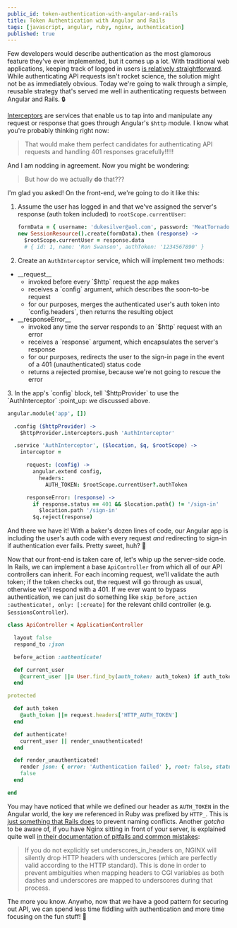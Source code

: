 ```yaml
---
public_id: token-authentication-with-angular-and-rails
title: Token Authentication with Angular and Rails
tags: [javascript, angular, ruby, nginx, authentication]
published: true
---
```


Few developers would describe authentication as the most glamorous feature they've ever implemented, but it comes up a lot. With traditional web applications, keeping track of logged in users [is relatively straightforward](http://www.theodinproject.com/ruby-on-rails/sessions-cookies-and-authentication). While authenticating API requests isn't rocket science, the solution might not be as immediately obvious. Today we're going to walk through a simple, reusable strategy that's served me well in authenticating requests between Angular and Rails. :lock:

<a href="https://docs.angularjs.org/api/ng/service/$http" target="_blank">Interceptors</a> are services that enable us to tap into and manipulate any request or response that goes through Angular's `$http` module. I know what you're probably thinking right now:

> That would make them perfect candidates for authenticating API requests and handling 401 responses gracefully!!!!!

And I am nodding in agreement. Now you might be wondering:

> But how do we actually **do** that???

I'm glad you asked! On the front-end, we're going to do it like this:

1. Assume the user has logged in and that we've assigned the server's response (auth token included) to `rootScope.currentUser`:

    ```coffeescript
    formData = { username: 'dukesilver@aol.com', password: 'MeatTornado' }
    new SessionResource().create(formData).then (response) ->
      $rootScope.currentUser = response.data
      # { id: 1, name: 'Ron Swanson', authToken: '1234567890' }
    ```
2. Create an `AuthInterceptor` service, which will implement two methods:
  <ul>
    <li>
      __request__
      <ul>
        <li>invoked before every `$http` request the app makes</li>
        <li>receives a `config` argument, which describes the soon-to-be request</li>
        <li>for our purposes, merges the authenticated user's auth token into `config.headers`, then returns the resulting object</li>
      </ul>
    </li>
    <li>
      __responseError__
      <ul>
        <li>invoked any time the server responds to an `$http` request with an error</li>
        <li>receives a `response` argument, which encapsulates the server's response</li>
        <li>for our purposes, redirects the user to the sign-in page in the event of a 401 (unauthenticated) status code</li>
        <li>returns a rejected promise, because we're not going to rescue the error</li>
      </ul>
    </li>
  </ul>
3. In the app's `config` block, tell `$httpProvider` to use the `AuthInterceptor` :point_up: we discussed above.


  ```coffeescript
  angular.module('app', [])

    .config ($httpProvider) ->
      $httpProvider.interceptors.push 'AuthInterceptor'

    .service 'AuthInterceptor', ($location, $q, $rootScope) ->
      interceptor =

        request: (config) ->
          angular.extend config,
            headers:
              AUTH_TOKEN: $rootScope.currentUser?.authToken

        responseError: (response) ->
          if response.status == 401 && $location.path() != '/sign-in'
            $location.path '/sign-in'
          $q.reject(response)
  ```

And there we have it! With a baker's dozen lines of code, our Angular app is including the user's auth code with every request _and_ redirecting to sign-in if authentication ever fails. Pretty sweet, huh? :cake:

Now that our front-end is taken care of, let's whip up the server-side code. In Rails, we can implement a base `ApiController` from which all of our API controllers can inherit. For each incoming request, we'll validate the auth token; if the token checks out, the request will go through as usual, otherwise we'll respond with a 401. If we ever want to bypass authentication, we can just do something like `skip_before_action :authenticate!, only: [:create]` for the relevant child controller (e.g. `SessionsController`).

```ruby
class ApiController < ApplicationController

  layout false
  respond_to :json

  before_action :authenticate!

  def current_user
    @current_user ||= User.find_by(auth_token: auth_token) if auth_token.present?
  end

protected

  def auth_token
    @auth_token ||= request.headers['HTTP_AUTH_TOKEN']
  end

  def authenticate!
    current_user || render_unauthenticated!
  end

  def render_unauthenticated!
    render json: { error: 'Authentication failed' }, root: false, status: 401
    false
  end

end
```

You may have noticed that while we defined our header as `AUTH_TOKEN` in the Angular world, the key we referenced in Ruby was prefixed by `HTTP_`. This is [just something that Rails does](https://github.com/rails/rails/blob/master/actionpack/lib/action_dispatch/http/headers.rb#L108-L111) to prevent naming conflicts. Another _gotcha_ to be aware of, if you have Nginx sitting in front of your server, is explained quite well [in their documentation of pitfalls and common mistakes](https://www.nginx.com/resources/wiki/start/topics/tutorials/config_pitfalls/#missing-disappearing-http-headers):

> If you do not explicitly set underscores_in_headers on, NGINX will silently drop HTTP headers with underscores (which are perfectly valid according to the HTTP standard). This is done in order to prevent ambiguities when mapping headers to CGI variables as both dashes and underscores are mapped to underscores during that process.

The more you know. Anywho, now that we have a good pattern for securing out API, we can spend less time fiddling with authentication and more time focusing on the fun stuff! :tada:
